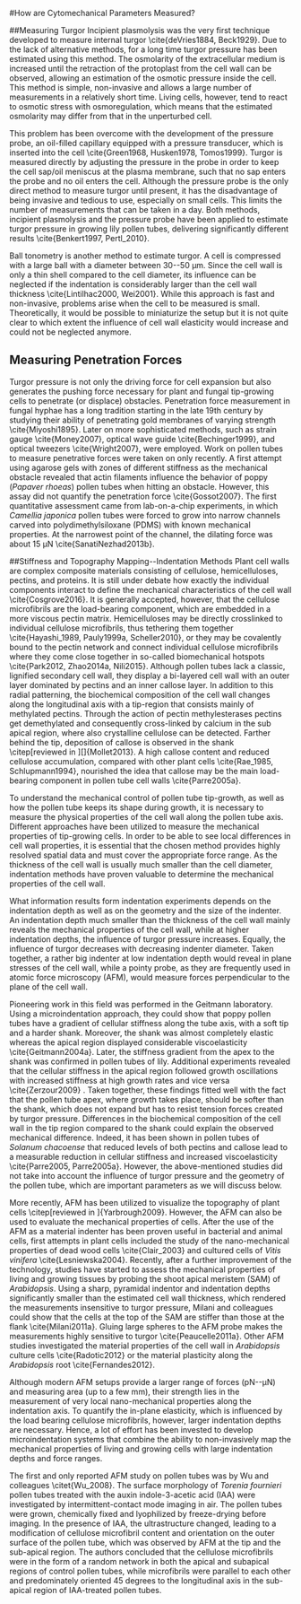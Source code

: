 #How are Cytomechanical Parameters Measured?

##Measuring Turgor
Incipient plasmolysis was the very first technique developed to measure internal turgor \cite{deVries1884, Beck1929}. Due to the lack of alternative methods, for a long time turgor pressure has been estimated using this method. The osmolarity of the extracellular medium is increased until the retraction of the protoplast from the cell wall can be observed, allowing an estimation of the osmotic pressure inside the cell. This method is simple, non-invasive and allows a large number of measurements in a relatively short time. Living cells, however, tend to react to osmotic stress with osmoregulation, which means that the estimated osmolarity may differ from that in the unperturbed cell.

This problem has been overcome with the development of the pressure probe, an oil-filled capillary equipped with a pressure transducer, which is inserted into the cell \cite{Green1968, Husken1978, Tomos1999}. Turgor is measured directly by adjusting the pressure in the probe in order to keep the cell sap/oil meniscus at the plasma membrane, such that no sap enters the probe and no oil enters the cell. Although the pressure probe  is the only direct method to measure turgor until present, it has the disadvantage of being invasive and tedious to use, especially on small cells. This limits the number of measurements that can be taken in a day. Both methods, incipient plasmolysis and the pressure probe have been applied to estimate turgor pressure in growing lily pollen tubes, delivering significantly different results \cite{Benkert1997, Pertl_2010}.


Ball tonometry is another method to estimate turgor. A cell is compressed with a large ball with a diameter between 30--50 µm. Since the cell wall is only a thin shell compared to the cell diameter, its influence can be neglected if the indentation is considerably larger than the cell wall thickness \cite{Lintilhac2000, Wei2001}. While this approach is fast and non-invasive, problems arise when the cell to be measured is small. Theoretically, it would be possible to miniaturize the setup but it is not quite clear to which extent the influence of cell wall elasticity would increase and could not be neglected anymore.

## Measuring Penetration Forces ##

Turgor pressure is not only the driving force for cell expansion but also generates the pushing force necessary for plant and fungal tip-growing cells to penetrate (or displace) obstacles. Penetration force measurement in fungal hyphae has a long tradition starting in the late 19th century by studying their ability of penetrating gold membranes of varying strength \cite{Miyoshi1895}. Later on more sophisticated methods, such as strain gauge \cite{Money2007}, optical wave guide \cite{Bechinger1999}, and optical tweezers \cite{Wright2007}, were employed. Work on pollen tubes to measure penetrative forces were taken on only recently. A first attempt using agarose gels with zones of different stiffness as the mechanical obstacle revealed that actin filaments influence the behavior of poppy (*Papaver rhoeas*) pollen tubes when hitting an obstacle. However, this assay did not quantify the penetration force \cite{Gossot2007}. The first quantitative assessment came from lab-on-a-chip experiments, in which *Camellia japonica* pollen tubes were forced to grow into narrow channels carved into polydimethylsiloxane (PDMS) with known mechanical properties. At the narrowest point of the channel, the dilating force was about 15 µN \cite{SanatiNezhad2013b}.


##Stiffness and Topography Mapping--Indentation Methods
Plant cell walls are complex composite materials consisting of cellulose, hemicelluloses, pectins, and proteins. It is still under debate how exactly the individual components interact to define the mechanical characteristics of the cell wall \cite{Cosgrove2016}. It is generally accepted, however, that the cellulose microfibrils are the load-bearing component, which are embedded in a more viscous pectin matrix. Hemicelluloses may be directly crosslinked to individual cellulose microfibrils, thus tethering them together \cite{Hayashi_1989, Pauly1999a, Scheller2010}, or they may be covalently bound to the pectin network and connect individual cellulose microfibrils where they come close together in so-called biomechanical hotspots \cite{Park2012, Zhao2014a, Nili2015}. Although pollen tubes lack a classic, lignified secondary cell wall, they display a bi-layered cell wall with an outer layer dominated by pectins and an inner callose layer. In addition to this radial patterning, the biochemical composition of the cell wall changes along the longitudinal axis with a tip-region that consists mainly of methylated pectins. Through the action of pectin methylesterases pectins get demethylated and consequently cross-linked by calcium in the sub apical region, where also crystalline cellulose can be detected. Farther behind the tip, deposition of callose is observed in the shank \citep[reviewed in ][]{Mollet2013}. A high callose content and reduced cellulose accumulation, compared with other plant cells \cite{Rae_1985, Schlupmann1994}, nourished the idea that callose may be the main load-bearing component in pollen tube cell walls \cite{Parre2005a}.

To understand the mechanical control of pollen tube tip-growth, as well as how the pollen tube keeps its shape during growth, it is necessary to measure the physical properties of the cell wall along the pollen tube axis. Different approaches have been utilized to measure the mechanical properties of tip-growing cells. In order to be able to see local differences in cell wall properties, it is essential that the chosen method provides highly resolved spatial data and must cover the appropriate force range. As the thickness of the cell wall is usually much smaller than the cell diameter, indentation methods have proven valuable to determine the mechanical properties of the cell wall.

What information results form indentation experiments depends on the  indentation depth as well as on the geometry and the size of the indenter. An indentation depth much smaller than the thickness of the cell wall mainly reveals the mechanical properties of the cell wall, while at higher indentation depths, the influence of turgor pressure increases. Equally, the influence of turgor decreases with decreasing indenter diameter. Taken together, a rather big indenter at low indentation depth would reveal in plane stresses of the cell wall, while a pointy probe, as they are frequently used in atomic force microscopy (AFM), would measure forces perpendicular to the plane of the cell wall.

Pioneering work in this field was performed in the Geitmann laboratory. Using a microindentation approach, they could show that poppy pollen tubes have a gradient of cellular stiffness along the tube axis, with a soft tip and a harder shank. Moreover, the shank was almost completely elastic whereas the apical region displayed considerable viscoelasticity \cite{Geitmann2004a}. Later, the stiffness gradient from the apex to the shank was confirmed in pollen tubes of lily. Additional experiments revealed that the cellular stiffness in the apical region followed growth oscillations with increased stiffness at high growth rates and vice versa \cite{Zerzour2009} . Taken together, these findings fitted well with the fact that the pollen tube apex, where growth takes place, should be softer than the shank, which does not expand but has to resist tension forces created by turgor pressure. Differences in the biochemical composition of the cell wall in the tip region compared to the shank could explain the observed mechanical difference. Indeed, it has been shown in pollen tubes of *Solanum chacoense* that reduced levels of both pectins and callose lead to a measurable reduction in cellular stiffness and increased viscoelasticity \cite{Parre2005, Parre2005a}. However, the above-mentioned studies did not take into account the influence of turgor pressure and the geometry of the pollen tube, which are important parameters as we will discuss below.

More recently, AFM has been utilized to visualize the topography of plant cells \citep[reviewed in ]{Yarbrough2009}. However, the AFM can also be used to evaluate the mechanical properties of cells. After the use of the AFM as a material indenter has been proven useful in bacterial and animal cells, first attempts in plant cells included the study of the nano-mechanical properties of dead wood cells \cite{Clair_2003} and cultured cells of *Vitis vinifera* \cite{Lesniewska2004}. Recently, after a further improvement of the technology, studies have started to assess the mechanical properties of living and growing tissues by probing the shoot apical meristem (SAM) of *Arabidopsis*. Using a sharp, pyramidal indentor and indentation depths significantly smaller than the estimated cell wall thickness, which rendered the measurements insensitive to turgor pressure, Milani and colleagues could show that the cells at the top of the SAM are stiffer than those at the flank \cite{Milani2011a}. Gluing large spheres to the AFM probe makes the measurements highly sensitive to turgor \cite{Peaucelle2011a}. Other AFM studies investigated the material properties of the cell wall in *Arabidopsis* culture cells \cite{Radotic2012} or the material plasticity along the *Arabidopsis* root \cite{Fernandes2012}.

Although modern AFM setups provide a larger range of forces (pN--µN) and measuring area (up to a few mm), their strength lies in the measurement of very local nano-mechanical properties along the indentation axis. To quantify the in-plane elasticity, which is influenced by the load bearing cellulose microfibrils, however, larger indentation depths are necessary. Hence, a lot of effort has been invested to develop microindentation systems that combine the ability to non-invasively map the mechanical properties of living and growing cells with large indentation depths and force ranges.

The first and only reported AFM study on pollen tubes was by Wu and colleagues \citet{Wu_2008}. The surface morphology of _Torenia fournieri_ pollen tubes treated with the auxin indole-3-acetic acid (IAA) were investigated by intermittent-contact mode imaging in air. The pollen tubes were grown, chemically fixed and lyophilized by freeze-drying before imaging. In the presence of IAA, the ultrastructure changed, leading to a modification of cellulose microfibril content and orientation on the outer surface of the pollen tube, which was observed by AFM at the tip and the sub-apical region. The authors concluded that the cellulose microfibrils were in the form of a random network in both the apical and subapical regions of control pollen tubes, while microfibrils were parallel to each other and predominately oriented 45 degrees to the longitudinal axis in the sub-apical region of IAA-treated pollen tubes.